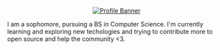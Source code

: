 <p align="center"><a href="https://linkfree.io/Mayank-Sharma17"><img alt="Profile Banner" src="https://user-images.githubusercontent.com/113251342/235369744-6ec263ba-8782-4422-8a19-f80a91842c3a.png"></a></p>

I am a sophomore, pursuing a BS in Computer Science. I'm currently learning and exploring new techologies and trying to contribute more to open source and help the community <3.

